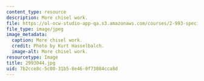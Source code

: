 ```yaml
---
content_type: resource
description: More chisel work.
file: https://ol-ocw-studio-app-qa.s3.amazonaws.com/courses/2-993-special-topics-in-mechanical-engineering-the-art-and-science-of-boat-design-january-iap-2007/7b2cce8c5c0031b58e460f73084cca8d_2993044.jpg
file_type: image/jpeg
image_metadata:
  caption: More chisel work.
  credit: Photo by Kurt Hasselbalch.
  image-alt: More chisel work.
resourcetype: Image
title: 2993044.jpg
uid: 7b2cce8c-5c00-31b5-8e46-0f73084cca8d
---
```

